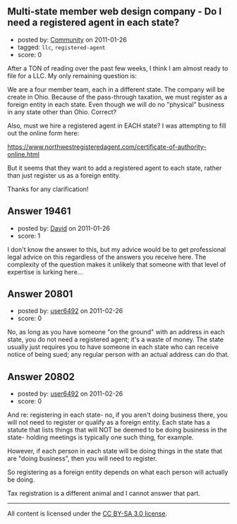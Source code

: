 ## Multi-state member web design company - Do I need a registered agent in each state?

- posted by: [Community](https://stackexchange.com/users/-1/-1-community) on 2011-01-26
- tagged: `llc`, `registered-agent`
- score: 0

After a TON of reading over the past few weeks, I think I am almost ready to file for a LLC. My only remaining question is: 

We are a four member team, each in a different state. The company will be create in Ohio. Because of the pass-through taxation, we must register as a foreign entity in each state. Even though we will do no "physical" business in any state other than Ohio. Correct?

Also, must we hire a registered agent in EACH state? I was attempting to fill out the online form here:

   https://www.northwestregisteredagent.com/certificate-of-authority-online.html

But it seems that they want to add a registered agent to each state, rather than just register us as a foreign entity.


Thanks for any clarification!


## Answer 19461

- posted by: [David](https://stackexchange.com/users/-1/5460-david) on 2011-01-26
- score: 1

I don't know the answer to this, but my advice would be to get professional legal advice on this regardless of the answers you receive here. The complexity of the question makes it unlikely that someone with that level of expertise is lurking here...


## Answer 20801

- posted by: [user6492](https://stackexchange.com/users/-1/6492-user6492) on 2011-02-26
- score: 0

No, as long as you have someone "on the ground" with an address in each state, you do not need a registered agent; it's a waste of money.  The state usually just requires you to have someone in each state who can receive notice of being sued; any regular person with an actual address can do that.


## Answer 20802

- posted by: [user6492](https://stackexchange.com/users/-1/6492-user6492) on 2011-02-26
- score: 0

And re: registering in each state- no, if you aren't doing business there, you will not need to register or qualify as a foreign entity.  Each state has a statute that lists things that will NOT be deemed to be doing business in the state- holding meetings is typically one such thing, for example.

However, if each person in each state will be doing things in the state that are "doing business", then you will need to register.  

So registering as a foreign entity depends on what each person will actually be doing.

Tax registration is a different animal and I cannot answer that part.



---

All content is licensed under the [CC BY-SA 3.0 license](https://creativecommons.org/licenses/by-sa/3.0/).
